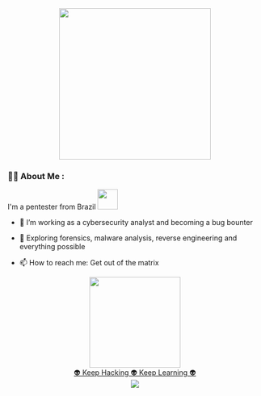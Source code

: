 <div id="header" align="center">
  <img src="https://i.giphy.com/media/v1.Y2lkPTc5MGI3NjExemdydGFjaWhlMDNuajF6bnR4aHF3NmQwZng2NWtra2V0YjAxYnBrdiZlcD12MV9pbnRlcm5hbF9naWZfYnlfaWQmY3Q9cw/gjrYDwbjnK8x36xZIO/giphy.gif" width="300"/>
</div>



### :man_technologist: About Me :
I'm a pentester from Brazil <img src="https://media.giphy.com/media/WUlplcMpOCEmTGBtBW/giphy.gif" width="40">
- :telescope: I’m working as a cybersecurity analyst and becoming a bug bounter 

- :seedling: Exploring forensics, malware analysis, reverse engineering and everything possible

- :mailbox: How to reach me: Get out of the matrix

<div align=center>
<a href="https://github.com/yuriandrad">
<img loading="lazy" height="180em" src="https://github-readme-stats.vercel.app/api/top-langs/?username=yuriandrad&layout=compact&langs_count=7&theme=dracula"/>
</div>

<div align="center">
👽 Keep Hacking 👽 Keep Learning 👽 
</div>
<div align="center">
  <img src="https://media2.giphy.com/media/v1.Y2lkPTc5MGI3NjExODEybGI3azcxN25yY29yeDhwcjg2cG0xcHppODNtMmt6dzZidWNxOSZlcD12MV9pbnRlcm5hbF9naWZfYnlfaWQmY3Q9Zw/KmHueA88mFABT9GkkR/giphy.gif"/>
</div>
